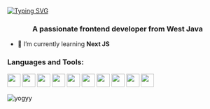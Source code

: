 [![Typing SVG](https://readme-typing-svg.herokuapp.com?font=inter&weight=500&pause=1000&width=435&lines=HI+%2F+.+I+m+yogyy)](https://git.io/typing-svg)
<h3 align="center">A passionate frontend developer from West Java</h3>

- 🌱 I’m currently learning **Next JS**

<p align="left">
</p>

<!-- <div id="badges">
  <a href="your-linkedin-URL">
    <img src="https://img.shields.io/badge/LinkedIn-blue?style=for-the-badge&logo=linkedin&logoColor=white" alt="LinkedIn Badge"/>
  </a>
  <a href="your-youtube-URL">
    <img src="https://img.shields.io/badge/YouTube-red?style=for-the-badge&logo=youtube&logoColor=white" alt="Youtube Badge"/>
  </a>
  <a href="your-twitter-URL">
    <img src="https://img.shields.io/badge/Twitter-blue?style=for-the-badge&logo=twitter&logoColor=white" alt="Twitter Badge"/>
  </a>
</div> -->

<h3 align="left">Languages and Tools:</h3>
  <a href="https://www.w3schools.com/html/"><img src="https://cdn.jsdelivr.net/gh/devicons/devicon/icons/html5/html5-original.svg" width="30" /></a>
  <a href="https://developer.mozilla.org/en-US/docs/Web/JavaScript"><img src="https://cdn.jsdelivr.net/gh/devicons/devicon/icons/css3/css3-original.svg" width="30"/></a>
  <a href="https://www.w3schools.com/Css/"><img src="https://cdn.jsdelivr.net/gh/devicons/devicon/icons/javascript/javascript-original.svg" width="30" /></a>
  <a href="https://typescriptlang.org"><img src="https://cdn.jsdelivr.net/gh/devicons/devicon/icons/typescript/typescript-original.svg" width="30" /></a>
  <a href="https://nodejs.org"><img src="https://cdn.jsdelivr.net/gh/devicons/devicon/icons/nodejs/nodejs-original.svg" width="30" /></a>
  <a href="https://reactjs.org"><img src="https://cdn.jsdelivr.net/gh/devicons/devicon/icons/react/react-original.svg" width="30" /></a>
  <a href="https://nextjs.org"><img src="https://cdn.jsdelivr.net/gh/devicons/devicon/icons/nextjs/nextjs-original.svg" width="30" /></a>
  <a href="https://npmjs.com"><img src="https://cdn.jsdelivr.net/gh/devicons/devicon/icons/npm/npm-original-wordmark.svg" width="30" /></a>
  <a href="https://tailwindcss.com"><img src="https://cdn.jsdelivr.net/gh/devicons/devicon/icons/tailwindcss/tailwindcss-plain.svg" width="30" /></a>
  <a href="https://yarnpkg.com"><img src="https://cdn.jsdelivr.net/gh/devicons/devicon/icons/yarn/yarn-original.svg" width="30" /></a>
          

<p><img align="left" src="https://github-readme-stats.vercel.app/api/top-langs?username=yogyy&show_icons=true&locale=en&layout=compact&theme=gotham&title_color=re&text_color=f1f1f1" alt="yogyy" /></p>



